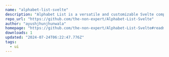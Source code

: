 ```yaml
---
name: "alphabet-list-svelte"
description: "Alphabet List is a versatile and customizable Svelte component designed to enhance your application's user experience. It provides an intuitive alphabet navigation bar, allowing users to quickly filter and navigate through a list of items by their startin"
repo_url: "https://github.com/the-non-expert/Alphabet-List-Svelte"
author: "ayushjhunjhunwala"
homepage: "https://github.com/the-non-expert/Alphabet-List-Svelte#readme"
downloads: 1
updated: "2024-07-24T06:22:47.776Z"
tags: 
  - ui
---
```

